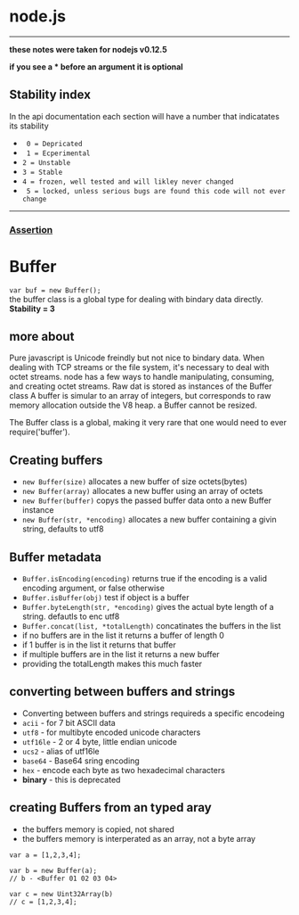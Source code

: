 node.js
=======
-----

**these notes were taken for nodejs v0.12.5**

**if you see a * before an argument it is optional**
## Stability index
In the api documentation each section will have a number that indicatates its stability
* ``` 0 = Depricated```
* ``` 1 = Ecperimental```
* ``` 2 = Unstable ```
* ``` 3 = Stable ```
* ``` 4 = frozen, well tested and will likley never changed ```
* ``` 5 = locked, unless serious bugs are found this code will not ever change```  

-----
### [Assertion](https://github.com/slugbyte/notes/blob/master/nodedocs/sections/assert/assert.md)

# Buffer

```var buf = new Buffer();```  
the buffer class is a global type for dealing with bindary data directly.  
**Stability = 3**  

## more about
Pure javascript is Unicode freindly but not nice to bindary data. When dealing with TCP streams or the file system, it's necessary to deal with octet streams. node has a few ways to handle manipulating, consuming, and creating octet streams. 
Raw dat is stored as instances of the Buffer class A buffer is simular to an array of integers, but corresponds to raw memory allocation outside the V8 heap. a Buffer cannot be resized.

The Buffer class is a global, making it very rare that one would need to ever require('buffer').

## Creating buffers
 * ``` new Buffer(size) ``` allocates a new buffer of size octets(bytes)
 * ``` new Buffer(array) ``` allocates a new buffer using an array of octets
 * ``` new Buffer(buffer) ``` copys the passed buffer data onto a new Buffer instance
 * ``` new Buffer(str, *encoding) ``` allocates a new buffer containing a givin string, defaults to utf8
 
## Buffer metadata
* ``` Buffer.isEncoding(encoding) ``` returns true if the encoding is a valid encoding argument, or false otherwise
* ``` Buffer.isBuffer(obj) ``` test if object is a buffer
* ``` Buffer.byteLength(str, *encoding) ``` gives the actual byte length of a string. defautls to enc utf8
* ``` Buffer.concat(list, *totalLength) ``` concatinates the buffers in the list
 * if no buffers are in the list it returns a buffer of length 0
 * if 1 buffer is in the list it returns that buffer
 * if multiple buffers are in the list it returns a new buffer
 * providing the totalLength makes this much faster

## converting between buffers and strings
 * Converting between buffers and strings requireds a specific encodeing 
  * ```acii``` - for 7 bit ASCII data
  * ```utf8``` - for multibyte encoded unicode characters
  * ```utf16le``` - 2 or 4 byte, little endian unicode
  * ```ucs2``` - alias of utf16le
  * ```base64``` - Base64 sring encoding
  * ```hex``` - encode each byte as two hexadecimal characters
  * **binary** - this is deprecated

## creating Buffers from an typed aray
 * the buffers memory is copied, not shared
 * the buffers memory is interperated as an array, not a byte array
 
 ```
var a = [1,2,3,4];

var b = new Buffer(a);  
// b - <Buffer 01 02 03 04>  

var c = new Uint32Array(b)
// c = [1,2,3,4]; 
```
  
  


